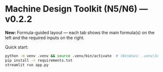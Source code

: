 # Machine Design Toolkit (N5/N6) — v0.2.2

**New:** Formula-guided layout — each tab shows the main formula(s) on the left and the required inputs on the right.

Quick start:
```bash
python -m venv .venv && source .venv/bin/activate  # (Windows: .venv\Scripts\activate)
pip install -r requirements.txt
streamlit run app.py
```
